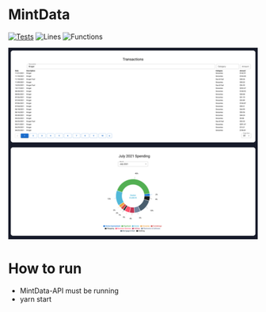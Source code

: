 # MintData
[![Tests](https://github.com/reserad/MintData-UI/actions/workflows/jest.yml/badge.svg)](https://github.com/reserad/MintData-UI/actions/workflows/jest.yml)
![Lines](https://img.shields.io/badge/lines-78.08%25-red.svg?style=flat)
![Functions](https://img.shields.io/badge/functions-73.33%25-red.svg?style=flat)

![Screenshot](docs/readme_image.png?raw=true "Title")

# How to run
- MintData-API must be running
- yarn start